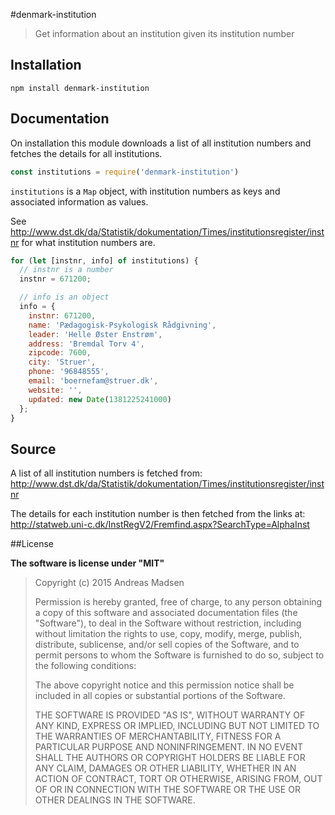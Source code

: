 #denmark-institution

> Get information about an institution given its institution number

## Installation

```sheel
npm install denmark-institution
```

## Documentation

On installation this module downloads a list of all institution numbers and
fetches the details for all institutions.

```javascript
const institutions = require('denmark-institution')
```

`institutions` is a `Map` object, with institution numbers as keys and associated
information as values.

See http://www.dst.dk/da/Statistik/dokumentation/Times/institutionsregister/instnr
for what institution numbers are.

```javascript
for (let [instnr, info] of institutions) {
  // instnr is a number
  instnr = 671200;

  // info is an object
  info = {
    instnr: 671200,
    name: 'Pædagogisk-Psykologisk Rådgivning',
    leader: 'Helle Øster Enstrøm',
    address: 'Bremdal Torv 4',
    zipcode: 7600,
    city: 'Struer',
    phone: '96848555',
    email: 'boernefam@struer.dk',
    website: '',
    updated: new Date(1381225241000)
  };
}
```

## Source

A list of all institution numbers is fetched from:
http://www.dst.dk/da/Statistik/dokumentation/Times/institutionsregister/instnr

The details for each institution number is then fetched from the links at:
http://statweb.uni-c.dk/InstRegV2/Fremfind.aspx?SearchType=AlphaInst

##License

**The software is license under "MIT"**

> Copyright (c) 2015 Andreas Madsen
>
> Permission is hereby granted, free of charge, to any person obtaining a copy
> of this software and associated documentation files (the "Software"), to deal
> in the Software without restriction, including without limitation the rights
> to use, copy, modify, merge, publish, distribute, sublicense, and/or sell
> copies of the Software, and to permit persons to whom the Software is
> furnished to do so, subject to the following conditions:
>
> The above copyright notice and this permission notice shall be included in
> all copies or substantial portions of the Software.
>
> THE SOFTWARE IS PROVIDED "AS IS", WITHOUT WARRANTY OF ANY KIND, EXPRESS OR
> IMPLIED, INCLUDING BUT NOT LIMITED TO THE WARRANTIES OF MERCHANTABILITY,
> FITNESS FOR A PARTICULAR PURPOSE AND NONINFRINGEMENT. IN NO EVENT SHALL THE
> AUTHORS OR COPYRIGHT HOLDERS BE LIABLE FOR ANY CLAIM, DAMAGES OR OTHER
> LIABILITY, WHETHER IN AN ACTION OF CONTRACT, TORT OR OTHERWISE, ARISING FROM,
> OUT OF OR IN CONNECTION WITH THE SOFTWARE OR THE USE OR OTHER DEALINGS IN
> THE SOFTWARE.
